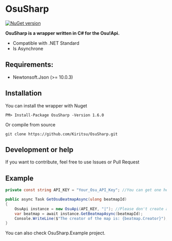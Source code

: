 # OsuSharp

[![NuGet version](https://badge.fury.io/nu/OsuSharp.svg)](https://badge.fury.io/nu/OsuSharp)

**OsuSharp is a wrapper written in C# for the Osu!Api.**

- Compatible with .NET Standard
- Is Asynchrone

## Requirements:

- Newtonsoft.Json (>= 10.0.3)

## Installation

You can install the wrapper with Nuget

```
PM> Install-Package OsuSharp -Version 1.6.0
```

Or compile from source

```git
git clone https://github.com/Kiritsu/OsuSharp.git
```

## Development or help

If you want to contribute, feel free to use Issues or Pull Request

## Example

```cs
private const string API_KEY = "Your_Osu_API_Key"; //You can get one here: https://osu.ppy.sh/p/api

public async Task GetOsuBeatmapAsync(ulong beatmapId)
{
    OsuApi instance = new OsuApi(API_KEY, "|"); //Please don't create an instance each time you need it. Create a single reusable instance.
    var beatmap = await instance.GetBeatmapAsync(beatmapId);
    Console.WriteLine($"The creator of the map is: {beatmap.Creator}");
}
```

You can also check OsuSharp.Example project.

